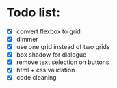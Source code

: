# Todo list:
* [x] convert flexbox to grid
* [x] dimmer
* [x] use one grid instead of two grids
* [x] box shadow for dialogue
* [x] remove text selection on buttons
* [x] html + css validation
* [x] code cleaning
